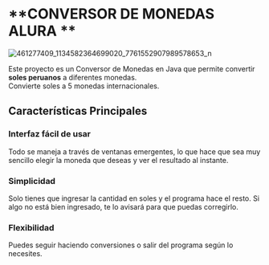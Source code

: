 # **CONVERSOR DE MONEDAS ALURA **

![461277409_1134582364699020_7761552907989578653_n](https://github.com/user-attachments/assets/2eac974f-6f8a-48e1-a61f-355dd76ed972)


Este proyecto es un Conversor de Monedas en Java que permite convertir **soles peruanos** a diferentes monedas.  
Convierte soles a 5 monedas internacionales.

## **Características Principales**

### **Interfaz fácil de usar**
Todo se maneja a través de ventanas emergentes, lo que hace que sea muy sencillo elegir la moneda que deseas y ver el resultado al instante.

### **Simplicidad**
Solo tienes que ingresar la cantidad en soles y el programa hace el resto. Si algo no está bien ingresado, te lo avisará para que puedas corregirlo.

### **Flexibilidad**
Puedes seguir haciendo conversiones o salir del programa según lo necesites.

